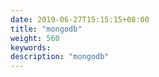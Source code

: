 ```yaml
---
date: 2019-06-27T15:15:15+08:00
title: "mongodb"
weight: 560
keywords: 
description: "mongodb"
---
```

